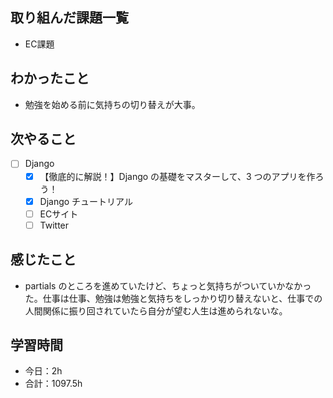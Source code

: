 ## 取り組んだ課題一覧
- EC課題   

## わかったこと
- 勉強を始める前に気持ちの切り替えが大事。

## 次やること
- [ ] Django
   - [x] 【徹底的に解説！】Django の基礎をマスターして、3 つのアプリを作ろう！
   - [x] Django チュートリアル
   - [ ] ECサイト
   - [ ] Twitter

## 感じたこと
- partials のところを進めていたけど、ちょっと気持ちがついていかなかった。仕事は仕事、勉強は勉強と気持ちをしっかり切り替えないと、仕事での人間関係に振り回されていたら自分が望む人生は進められないな。

## 学習時間

- 今日：2h
- 合計：1097.5h